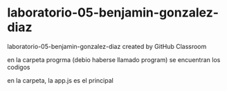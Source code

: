 # laboratorio-05-benjamin-gonzalez-diaz
laboratorio-05-benjamin-gonzalez-diaz created by GitHub Classroom

en la carpeta progrma (debio haberse llamado program) se encuentran los codigos

en la carpeta, la app.js es el principal
